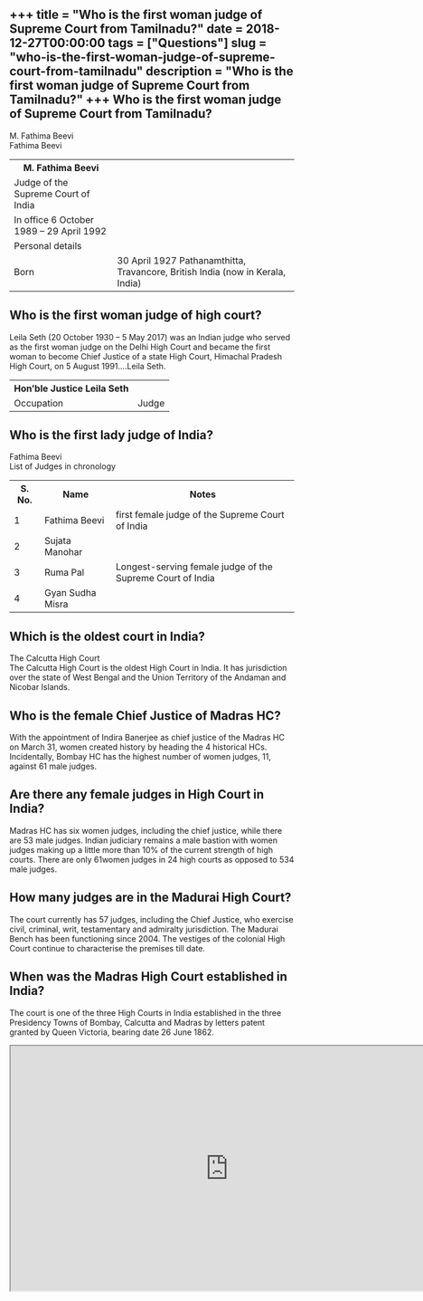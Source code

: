 +++
title = "Who is the first woman judge of Supreme Court from Tamilnadu?"
date = 2018-12-27T00:00:00
tags = ["Questions"]
slug = "who-is-the-first-woman-judge-of-supreme-court-from-tamilnadu"
description = "Who is the first woman judge of Supreme Court from Tamilnadu?"
+++
Who is the first woman judge of Supreme Court from Tamilnadu?
-------------------------------------------------------------

M. Fathima Beevi  
Fathima Beevi

<table><tr><th>M. Fathima Beevi</th></tr><tr><td>Judge of the Supreme Court of India</td></tr><tr><td>In office 6 October 1989 – 29 April 1992</td></tr><tr><td>Personal details</td></tr><tr><td>Born</td><td>30 April 1927 Pathanamthitta, Travancore, British India (now in Kerala, India)</td></tr></table>

Who is the first woman judge of high court?
-------------------------------------------

Leila Seth (20 October 1930 – 5 May 2017) was an Indian judge who served as the first woman judge on the Delhi High Court and became the first woman to become Chief Justice of a state High Court, Himachal Pradesh High Court, on 5 August 1991….Leila Seth.

<table><tr><th>Hon’ble Justice Leila Seth</th></tr><tr><td>Occupation</td><td>Judge</td></tr></table>

Who is the first lady judge of India?
-------------------------------------

Fathima Beevi  
List of Judges in chronology

<table><tr><th>S. No.</th><th>Name</th><th>Notes</th></tr><tr><td>1</td><td>Fathima Beevi</td><td>first female judge of the Supreme Court of India</td></tr><tr><td>2</td><td>Sujata Manohar</td><td></td></tr><tr><td>3</td><td>Ruma Pal</td><td>Longest-serving female judge of the Supreme Court of India</td></tr><tr><td>4</td><td>Gyan Sudha Misra</td><td></td></tr></table>

Which is the oldest court in India?
-----------------------------------

The Calcutta High Court  
The Calcutta High Court is the oldest High Court in India. It has jurisdiction over the state of West Bengal and the Union Territory of the Andaman and Nicobar Islands.

Who is the female Chief Justice of Madras HC?
---------------------------------------------

With the appointment of Indira Banerjee as chief justice of the Madras HC on March 31, women created history by heading the 4 historical HCs. Incidentally, Bombay HC has the highest number of women judges, 11, against 61 male judges.

Are there any female judges in High Court in India?
---------------------------------------------------

Madras HC has six women judges, including the chief justice, while there are 53 male judges. Indian judiciary remains a male bastion with women judges making up a little more than 10% of the current strength of high courts. There are only 61women judges in 24 high courts as opposed to 534 male judges.

How many judges are in the Madurai High Court?
----------------------------------------------

The court currently has 57 judges, including the Chief Justice, who exercise civil, criminal, writ, testamentary and admiralty jurisdiction. The Madurai Bench has been functioning since 2004. The vestiges of the colonial High Court continue to characterise the premises till date.

When was the Madras High Court established in India?
----------------------------------------------------

The court is one of the three High Courts in India established in the three Presidency Towns of Bombay, Calcutta and Madras by letters patent granted by Queen Victoria, bearing date 26 June 1862.

<iframe allow="accelerometer; autoplay; clipboard-write; encrypted-media; gyroscope; picture-in-picture" allowfullscreen="" class="__youtube_prefs__  epyt-is-override  no-lazyload" data-no-lazy="1" data-origheight="433" data-origwidth="770" data-skipgform_ajax_framebjll="" height="433" id="_ytid_28961" loading="lazy" src="https://www.youtube.com/embed/5vc0wpQLqmE?enablejsapi=1&autoplay=0&cc_load_policy=0&cc_lang_pref=&iv_load_policy=1&loop=0&modestbranding=0&rel=1&fs=1&playsinline=0&autohide=2&theme=dark&color=red&controls=1&" title="YouTube player" width="770"></iframe>